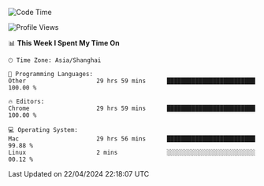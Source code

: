 <!--START_SECTION:waka-->
![Code Time](http://img.shields.io/badge/Code%20Time-2%2C193%20hrs%206%20mins-blue)

![Profile Views](http://img.shields.io/badge/Profile%20Views-0-blue)

📊 **This Week I Spent My Time On** 

```text
🕑︎ Time Zone: Asia/Shanghai

💬 Programming Languages: 
Other                    29 hrs 59 mins      █████████████████████████   100.00 % 

🔥 Editors: 
Chrome                   29 hrs 59 mins      █████████████████████████   100.00 % 

💻 Operating System: 
Mac                      29 hrs 56 mins      █████████████████████████   99.88 % 
Linux                    2 mins              ░░░░░░░░░░░░░░░░░░░░░░░░░   00.12 % 
```


 Last Updated on 22/04/2024 22:18:07 UTC
<!--END_SECTION:waka-->